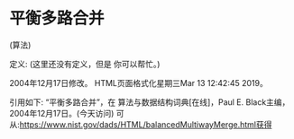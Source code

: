 # 平衡多路合并


(算法)



定义:
(这里还没有定义，但是
你可以帮忙。)








2004年12月17日修改。
HTML页面格式化星期三Mar 13 12:42:45 2019。



引用如下:
“平衡多路合并”，在
算法与数据结构词典[在线]，Paul E. Black主编，2004年12月17日。(今天访问)
可从:https://www.nist.gov/dads/HTML/balancedMultiwayMerge.html获得